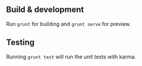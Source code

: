 ## Build & development

Run `grunt` for building and `grunt serve` for preview.

## Testing

Running `grunt test` will run the unit tests with karma.
